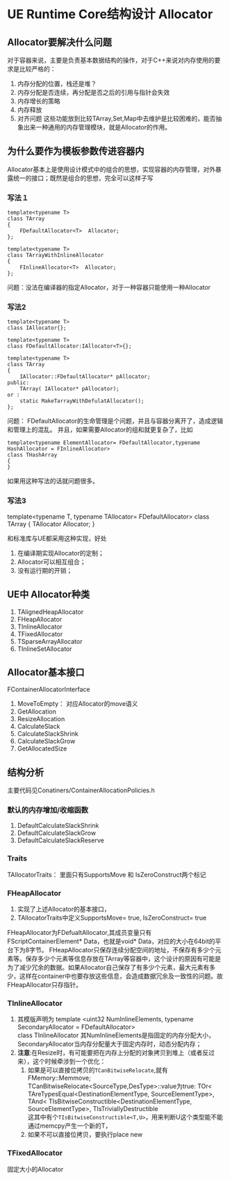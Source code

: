 # UE Runtime Core结构设计 Allocator
## Allocator要解决什么问题
对于容器来说，主要是负责基本数据结构的操作，对于C++来说对内存使用的要求是比较严格的：
1. 内存分配的位置，栈还是堆？
2. 内存分配是否连续，再分配是否之后的引用与指针会失效
3. 内存增长的策略
4. 内存释放
5. 对齐问题
这些功能放到比较TArray,Set,Map中去维护是比较困难的，能否抽象出来一种通用的内存管理模块，就是Allocator的作用。

## 为什么要作为模板参数传进容器内
Allocator基本上是使用设计模式中的组合的思想，实现容器的内存管理，对外暴露统一的接口；既然是组合的思想，完全可以这样子写  

### 写法１　

	template<typename T>
	class TArray
	{
	    FDefaultAllocator<T>  Allocator; 
	}; 

	template<typename T>
	class TArrayWithInlineAllocator
	{
	    FInlineAllocator<T>  Allocator; 
	}; 
问题：没法在编译器的指定Allocator，对于一种容器只能使用一种Allocator

### 写法2

	template<typename T>
	class IAllocator{};
	
	template<typename T>
	class FDefaultAllocator:IAllocator<T>{};
	
	template<typename T>
	class TArray
	{
		IAllocator::FDefaultAllocator* pAllocator;
	public:
		TArray( IAllocator* pAllocator);
	or : 
	    static MakeTarrayWithDefulatAllocator();
	}; 

问题： FDefaultAllocator的生命管理是个问题，并且与容器分离开了，造成逻辑和管理上的混乱。
并且，如果需要Allocator的组和就更复杂了，比如

	template<typename ElementAllocator= FDefaultAllocator,typename HashAllocator = FInlineAllocator>
	class THashArray
	{
	} 
如果用这种写法的话就问题很多。  


### 写法3 
template<typename T, typename TAllocator= FDefaultAllocator>
class TArray
{
  TAllocator Allocator;
}

和标准库与UE都采用这种实现，好处  
1. 在编译期实现Allocator的定制；
2. Allocator可以相互组合；
3. 没有运行期的开销；


##  UE中 Allocator种类
1.	TAlignedHeapAllocator
2.	FHeapAllocator
3.	TInlineAllocator
4.	TFixedAllocator
5.	TSparseArrayAllocator
6.	TInlineSetAllocator

## Allocator基本接口
FContainerAllocatorInterface 
1.	MoveToEmpty： 对应Allocator的move语义
2.	GetAllocation
3.	ResizeAllocation
4.	CalculateSlack
5.	CalculateSlackShrink
6.	CalculateSlackGrow
7.	GetAllocatedSize

## 结构分析
主要代码见Conatiners/ContainerAllocationPolicies.h
### 默认的内存增加/收缩函数
1.	DefaultCalculateSlackShrink
2.	DefaultCalculateSlackGrow
3.	DefaultCalculateSlackReserve

### Traits
TAllocatorTraits： 里面只有SupportsMove 和 IsZeroConstruct两个标记



### FHeapAllocator
1. 实现了上述Allocator的基本接口，
2. TAllocatorTraits<FHeapAllocator>中定义SupportsMove= true, IsZeroConstruct= true  


FHeapAllocator为FDefualtAllocator,其成员变量只有FScriptContainerElement* Data，也就是void* Data，对应的大小在64bit的平台下为8字节。
FHeapAllocator只保存连续分配空间的地址，不保存有多少个元素等。保存多少个元素等信息存放在TArray等容器中，这个设计的原因有可能是为了减少冗余的数据。如果Allocator自己保存了有多少个元素，最大元素有多少，这样在container中也要存放这些信息，会造成数据冗余及一致性的问题。故FHeapAllocator只存指针。


### TInlineAllocator
1. 其模版声明为 
		template <uint32 NumInlineElements, typename SecondaryAllocator = FDefaultAllocator>  
		class TInlineAllocator 
   其NumInlineElements是指固定的内存分配大小，SecondaryAllocator当内存分配量大于固定内存时，动态分配内存；
2. __注意__:在Resize时，有可能要把在内存上分配的对象拷贝到堆上（或者反过来），这个时候牵涉到一个优化：
	1. 如果是可以直接位拷贝的`TCanBitwiseRelocate`,就有FMemory::Memmove;  
		TCanBitwiseRelocate<SourceType,DesType>::value为true:
	        TOr<
				TAreTypesEqual<DestinationElementType, SourceElementType>,
				TAnd<
				TIsBitwiseConstructible<DestinationElementType, SourceElementType>,
				TIsTriviallyDestructible<SourceElementType>  
		这其中有个`TIsBitwiseConstructible<T,U>`，用来判断U这个类型能不能通过memcpy产生一个新的T，
	2. 如果不可以直接位拷贝，要执行place new 

### TFixedAllocator
固定大小的Allocator